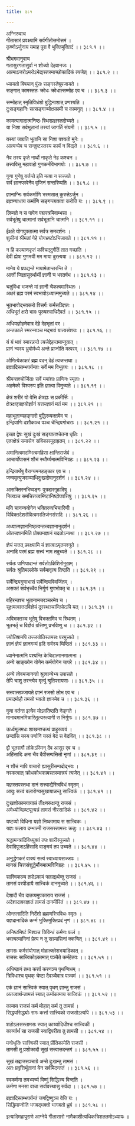 ```yaml
---
title: ३८१

---
```

अग्निरुवाच  
गीतासारं प्रवक्ष्यामि सर्वगीतोत्तमोत्तमं ।  
कृष्णोऽर्जुनाय यमाह पुरा वै भुक्तिमुक्तिदं ।। ३८१.१ ।।  
  
श्रीभगवानुवाच  
गतासुरगतासुर्वा न शोच्यो देहवानजः ।  
आत्माऽजरोऽमरोऽभेद्यस्तस्माच्छोकादिकं त्यजेत् ।। ३८१.२ ।।  
  
ध्यायतो विषयान् पुंसः सङ्गस्तेषूपजायते ।  
सङ्गात् कामस्ततः क्रोधः क्रोधात्सम्मोह एव च ।। ३८१.३ ।।  
  
सम्मोहात् स्मृतिविभ्रंशो बुद्धिनाशात् प्रणश्यति ।  
दुःसङ्गहानिः सत्सङ्गान्मोक्षकामी च कामनुत् ।। ३८१.४ ।।  
  
कामत्यागादात्मनिष्ठः स्थिरप्रज्ञस्तदोच्यते ।  
या निशा सर्वभूतानां तस्यां जागर्ति संयमी ।। ३८१.५ ।।  
  
यस्यां जाग्रति भूतानि सा निशा पश्यतो मुनेः ।  
आत्मन्येव च सन्तुष्टस्तस्य कार्यं न विद्यते ।। ३८१.६ ।।  
  
नैव तस्य कृते नार्थो नाकृते नेह कश्चन ।  
तत्त्ववित्तु महावाहो गुणकर्मविभागयोः ।। ३८१.७ ।।  
  
गुणा गुणेषु वर्त्तन्ते इति मत्वा न सज्जते ।  
सर्वं ज्ञानप्लवेनैव वृजिनं सन्तरिष्यति ।। ३८१.८ ।।  
  
ज्ञानाग्निः सर्वकर्माणि भस्मसात् कुरुतेऽर्जुन ।  
ब्रह्मण्याधाय कर्माणि सङ्गन्त्यक्त्वा करोति यः ।। ३८१.९ ।।  
  
लिप्यते न स पापेन पद्मपत्रमिवाम्भसा ।  
सर्वभूतेषु चात्मानां सर्वभूतानि चात्मनि ।। ३८१.११ ।।  
  
ईक्षते योगयुक्तात्मा सर्वत्र समदर्शनः ।  
शुचीनां श्रीमतां गेहे योगभ्रष्टोऽभिजायते ।। ३८१.११ ।।  
  
न हि कल्याणकृतं कश्चिद्‌दुर्गतिं तात गच्छति ।  
देवी ह्येषा गुणमयी मम माया दुरत्यया ।। ३८१.१२ ।।  
  
मामेव ये प्रपद्यन्ते मायामेतान्तरन्ति ते ।  
आर्त्तो जिज्ञासुरर्थार्थी ज्ञानी च भरतर्षभ ।। ३८१.१३ ।।  
  
चतुर्विधा भजन्ते मां ज्ञानी चैकत्वमास्थितः ।  
अक्षरं ब्रह्म परमं स्वभावोऽध्यात्ममुच्यते ।। ३८१.१४ ।।  
  
भूतभावोद्भवकरो विसर्गः कर्मसञ्ज्ञितः ।  
अधिभूतं क्षरो भावः पुरुषश्चाधिदैवतं ।। ३८१.१५ ।।  
  
अधियज्ञोहमेवात्र देहे देहभृतां वर ।  
अन्तकाले स्मरन्माञ्च मद्भावं यात्यसंशयः ।। ३८१.१६ ।।  
  
यं यं भावं स्मारन्नन्ते त्यजेद्देहन्तमाप्नुयात् ।  
प्राणं न्यस्य भ्रुवोर्मध्ये अन्ते प्राप्नोति मत्परम् ।। ३८१.१७ ।।  
  
ओमित्येकाक्षरं ब्रह्म वदन् देहं त्यजन्तथा ।  
ब्रह्मादिस्तम्भपर्यन्ताः सर्वे मम विभूतयः ।। ३८१.१८ ।।  
  
श्रीमन्तश्चोर्जिताः सर्वे ममांशाः प्राणिनः स्मृताः ।  
अहमेको विश्वरुप इति ज्ञात्वा विमुच्यते ।। ३८१.१९ ।।  
  
क्षेत्रं शरीरं यो वेत्ति क्षेत्रज्ञः स प्रकीर्त्तिः ।  
क्षेत्रक्षएत्रज्ञयोर्ज्ञानं यत्तज्ज्ञानं मतं मम ।। ३८१.२१ ।।  
  
महाभूतान्यहङ्गारो बुद्धिरव्यक्तमेव च ।  
इन्द्रियाणि दशौकञ्च पञ्च चेन्द्रियगोचराः ।। ३८१.२१ ।।  
  
इच्छा द्वेषः सुखं दुःखं सङ्घातश्चेतना धृतिः ।  
एतत्क्षेत्रं समासेन सविकारमुदाहृतम् ।। ३८१.२२ ।।  
  
अमानित्वमदम्भित्वमहिसा क्षान्तिरार्जवं ।  
आचार्योपासनं शौचं स्थौर्य्यमात्मविनिग्रहः ।। ३८१.२३ ।।  
  
इन्द्रियार्थेषु वैराग्यमनहङ्कार एव च ।  
जन्ममृत्युजराव्याधिदुःखदोषानुदर्शनं ।। ३८१.२४ ।।  
  
आसक्तिरनभिष्वङ्गः पुत्रदारगृहादिषु ।  
नित्यञ्च समचित्तत्त्वमिष्टानिष्टोपपत्तिषु ।। ३८१.२५ ।।  
  
मयि चानन्ययोगेन भक्तिरव्यभिचारिणी ।  
विविक्तदेशसेवित्वमरतिर्जनसंसदि ।। ३८१.२६ ।।  
  
अध्यात्मज्ञाननिष्ठत्वन्तत्त्वज्ञानानुदर्शनं ।  
ओतज्ज्ञानमिति प्रोक्तमज्ञानं यदतोऽन्यथा ।। ३८१.२७ ।।  
  
ज्ञेयं यत्तत् प्रवक्ष्यामि यं ज्ञात्वाऽमृतमश्नुते ।  
अनादि परमं ब्रह्म सत्त्वं नाम तदुच्यते ।। ३८१.२८ ।।  
  
सर्वतः पाणिपादान्तं सर्वतोऽक्षिशिरोमुखम् ।  
सर्वतः श्रुतिमल्लोके सर्वमावृत्य तिष्ठति ।। ३८१.२९ ।।  
  
सर्वेन्द्रियगुणाभासं सर्वेन्दियविवर्जितम् ।  
असक्तं सर्वभृच्चैव निर्गुणं गुणभोक्तृ च ।। ३८१.३१ ।।  
  
बहिरन्तश्च भूतानामचरञ्चरमेव च ।  
सूक्षमत्वात्तदविज्ञेयं दूरस्थञ्चान्तिकेऽपि यत् ।। ३८१.३१ ।।  
  
अविभक्तञ्च भूतेषु विभक्तमिव च स्थितम् ।  
भूतभर्तृ च विज्ञेयं ग्रसिष्णु प्रभविष्णु च ।। ३८१.३२ ।।  
  
ज्योतिषामपि तज्जयोतिस्तमसः परमुच्यते ।  
ज्ञानं ज्ञेयं ज्ञानगम्यं हृदि सर्वस्य घिष्ठितं ।। ३८१.३३ ।।  
  
ध्यानेनात्मनि पश्यन्ति केचिदात्मानमात्मना ।  
अन्ये साङ्‌ख्येन योगेन कर्मयोगेन चापरे ।। ३८१.३४ ।।  
  
अन्ये त्वेवमजानन्तो श्रुत्वान्येभ्य उपासते ।  
तेपि चाशु तरन्त्येव मृत्युं श्रुतिपरायणाः ।। ३८१.३५ ।।  
  
सत्त्वात्सञ्जायते ज्ञानं रजसो लोभ एव च ।  
प्रमादमोहौ तमसो भवतो ज्ञानमेव च ।। ३८१.३६ ।।  
  
गुणा वर्तन्त इत्येव योऽवतिष्ठति नेङ्गते ।  
मानावमानमित्रारितुल्यस्त्यागी स निर्गुणः ।। ३८१.३७ ।।  
  
ऊर्ध्वमूलमधः शाखमश्चत्थं प्राहुरव्ययं ।  
छन्दांसि यस्य पर्णानि यस्तं वेद स वेदवित् ।। ३८१.३८ ।।  
  
द्वौ भूतसर्गौ लोकेऽस्मिन् दैव आसुर एव च ।  
अहिंसादिः क्षमा चैव दैवीसम्पत्तितो नृणां ।। ३८१.३९ ।।  
  
न शौचं नापि वाचारो ह्यासुरीसम्पदोद्भवः ।  
नरकत्वात् क्रोधकोभकामस्तस्मात्त्रयं त्यजेत् ।। ३८१.४१ ।।  
  
यज्ञस्तपस्तथा दानं सत्त्वाद्यैस्त्रिविधं स्मृतम् ।  
आयुः सत्त्वं बलारोग्यसुखायान्नन्तु सात्त्विकं ।। ३८१.४१ ।।  
  
दुःखशोकामयायान्नं तीक्ष्णरूक्षन्तु राजसं ।  
अमेध्योच्छिष्टपूत्यन्नं तामसं नीरसादिकं ।। ३८१.४२ ।।  
  
यष्टव्यो विधिना यज्ञो निष्कामाय स सात्त्विकः ।  
यज्ञः फलाय दम्भात्मी राजसस्तामसः क्रतुः ।। ३८१.४३ ।।  
  
श्रद्धामन्त्रादिविध्युक्तं तपः शारीरमुच्यते ।  
देवादिपूजाऽहिंसादि वाङ्‌मयं तप उच्यते ।। ३८१.४४ ।।  
  
अनुद्धेगकरं वाक्यं सत्यं स्वाध्यायसज्जपः ।  
मानसं चित्तसंशुद्धेर्मौनमात्मविनिग्रहः ।। ३८१.४५ ।।  
  
सात्त्विकञ्च तपोऽकामं फ्लाद्यर्थन्तु राजसं ।  
तामसं परपीडायै सात्त्विकं दानमुच्यते ।। ३८१.४६ ।।  
  
देशादौ चैव दातव्यमुपकाराय राजसं ।  
अदेशादाववज्ञातं तामसं दानमीरितं ।। ३८१.४७ ।।  
  
ओन्तत्सदिति निर्देशो ब्रह्मणस्त्रिविधः स्मृतः ।  
यज्ञदानादिकं कर्म्म भुक्तिमुक्तिप्रदं नृणं ।। ३८१.४८ ।।  
  
अनिष्टमिष्टं मिशञ्च त्रिविन्धं कर्मणः फलं ।  
भवत्यत्यागिनां प्रेत्य न तु सन्न्यासिनां क्कचित् ।। ३८१.४९ ।।  
  
तामसः कर्मसंयोगात् मोहात्क्लेशभयादिकात् ।  
राजसः सात्त्विकोऽकामात् पञ्चैते कर्महेतवः ।। ३८१.५१ ।।  
  
अधिष्ठानं तथा कर्त्ता करणञ्च पृथग्विधम् ।  
त्रिविधाश्च पृथक् चेष्टा दैवञ्चैवात्र पञ्चमं ।। ३८१.५१ ।।  
  
एकं ज्ञानं सात्त्विकं स्यात् पृथग्‌ ज्ञान्तु राजसं ।  
अतत्त्वार्थन्तामसं स्यात् कर्माकामाय सात्त्विकं ।। ३८१.५२ ।।  
  
कामाय राजसं कर्म मोहात् कर्म तु तामसं ।  
सिद्ध्यसिद्ध्योः समः कर्त्ता सात्त्विको राजसोऽत्यपि ।। ३८१.५३ ।।  
  
शठोऽलसस्तामसः स्यात् कार्य्यादिधीश्च सात्त्विकी ।  
कार्य्यार्थं सा राजसी स्याद्विपरीता तु तामसी ।। ३८१.५४ ।।  
  
मनोधृतिः सात्त्विकी स्यात् प्रीतिकामेति राजसी ।  
तामसी तु प्रशोकादौ सुखं सत्त्वात्तदन्तगं ।। ३८१.५५ ।।  
  
सुखं तद्राजसञ्चाग्रे अन्ते दुःखन्तु तामसं ।  
अतः प्रवृत्तिर्भूतानां येन सर्वमिदन्ततं ।। ३८१.५६ ।।  
  
स्वकर्मणा तमभ्यर्च्य विष्णुं सिद्धिञ्च विन्दति ।  
कर्मणा मनसा वाचा सर्वावस्थासु सर्वदा ।। ३८१.५७ ।।  
  
ब्रह्मादिस्तम्भपर्यन्तं जगद्विष्णुञ्च वेत्ति यः ।  
सिद्धिमाप्नोति भगवद्भक्तो भागवतो ध्रुवं ।। ३८१.५८ ।।  
  
इत्यादिमहापुराणे आग्नेये गीतासारो नामैकाशीत्यधिकत्रिशततमोऽध्यायः ॥